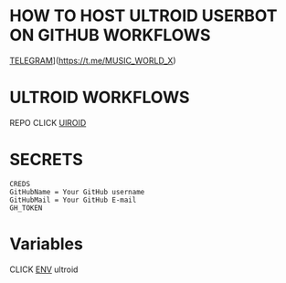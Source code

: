 # HOW TO HOST ULTROID USERBOT ON GITHUB WORKFLOWS

[TELEGRAM](https://img.shields.io/badge/SILENT%20X-738BD7.svg?style=for-the-badge)](https://t.me/MUSIC_WORLD_X)

# ULTROID WORKFLOWS
REPO CLICK [UlROID](https://github.com/SILENTXWORLD/ultroid-workflows)

# SECRETS
```  
CREDS
GitHubName = Your GitHub username
GitHubMail = Your GitHub E-mail
GH_TOKEN
```  
# Variables

CLICK [ENV](https://github.com/SILENTXWORLD/Ultroid-Creds) ultroid
